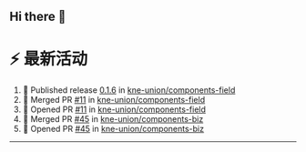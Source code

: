 ## Hi there 👋

<!--

**Here are some ideas to get you started:**

🙋‍♀️ A short introduction - what is your organization all about?
🌈 Contribution guidelines - how can the community get involved?
👩‍💻 Useful resources - where can the community find your docs? Is there anything else the community should know?
🍿 Fun facts - what does your team eat for breakfast?
🧙 Remember, you can do mighty things with the power of [Markdown](https://docs.github.com/github/writing-on-github/getting-started-with-writing-and-formatting-on-github/basic-writing-and-formatting-syntax)
-->


# ⚡ 最新活动

<!--START_SECTION:activity-->
1. 🚀 Published release [0.1.6](https://github.com/kne-union/components-field/releases/tag/0.1.6) in [kne-union/components-field](https://github.com/kne-union/components-field)
2. 🎉 Merged PR [#11](https://github.com/kne-union/components-field/pull/11) in [kne-union/components-field](https://github.com/kne-union/components-field)
3. 💪 Opened PR [#11](https://github.com/kne-union/components-field/pull/11) in [kne-union/components-field](https://github.com/kne-union/components-field)
4. 🎉 Merged PR [#45](https://github.com/kne-union/components-biz/pull/45) in [kne-union/components-biz](https://github.com/kne-union/components-biz)
5. 💪 Opened PR [#45](https://github.com/kne-union/components-biz/pull/45) in [kne-union/components-biz](https://github.com/kne-union/components-biz)
<!--END_SECTION:activity-->

---
